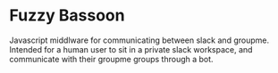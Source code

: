 # Fuzzy Bassoon
Javascript middlware for communicating between slack and groupme. Intended
for a human user to sit in a private slack workspace, and communicate with
their groupme groups through a bot.
